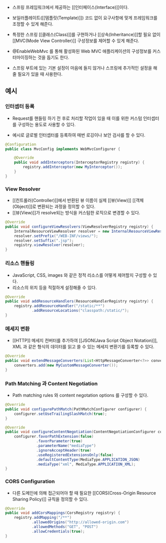 - 스프링 프레임워크에서 제공하는 [[인터페이스(Interface)]]이다.

- 보일러플레이트([[템플릿(Template)]]) 코드 없이 요구사항에 맞게 프레임워크를 조정할 수 있게 해준다.

- 특정한 스프링 [[클래스(Class)]]를 구현하거나 [[상속(Inheritance)]]할 필요 없이 [[MVC(Mode View Controller)]] 구성정보를 제어할 수 있게 해준다.

- @EnableWebMvc 를 통해 활성화된 Web MVC 애플리케이션의 구성정보를 커스터마이징하는 것을 돕기도 한다.
- 스프링 부트에 있는 기본 설정이 마음에 들지 않거나 스프링에 추가적인 설정을 해줄 필요가 있을 때 사용한다.


## 예시
### 인터셉터 등록

- Request를 핸들링 하기 전 후로 처리할 작업이 있을 때 이를 위한 커스텀 인터셉터를 구성하는 용도로 사용할 수 있다.

- 예시로 글로벌 인터셉터를 등록하여 매번 로깅이나 보안 검사를 할 수 있다.

```java
@Configuration
public class MvcConfig implements WebMvcConfigurer {

    @Override
    public void addInterceptors(InterceptorRegistry registry) {
        registry.addInterceptor(new MyInterceptor());
    }
}
```

### View Resolver

- [[컨트롤러(Controller)]]에서 반환된 뷰 이름이 실제 [[뷰(View)]] [[객체(Object)]]로 변환되는 과정을 정의할 수 있다.
- [[뷰(View)]]가 resolve되는 방식을 커스텀한 로직으로 변경할 수 있다.

```java
@Override
public void configureViewResolvers(ViewResolverRegistry registry) {
    InternalResourceViewResolver resolver = new InternalResourceViewResolver();
    resolver.setPrefix("/WEB-INF/views/");
    resolver.setSuffix(".jsp");
    registry.viewResolver(resolver);
}
```

### 리소스 핸들링

- JavaScript, CSS, images 와 같은 정적 리소스를 어떻게 제어할지 구성할 수 있다.
- 리소스의 위치 등을 적절하게 설정해줄 수 있다.

```java
@Override
public void addResourceHandlers(ResourceHandlerRegistry registry) {
    registry.addResourceHandler("/static/**")
            .addResourceLocations("classpath:/static/");
}
```

### 메세지 변환

- [[HTTP]] 메세지 컨버터를 추가하여 [[JSON(Java Script Object Notation)]], XML 과 같은 형식의 데이터를 읽고 쓸 수 있는 메세지 변환기를 등록할 수 있다.

```java
@Override
public void extendMessageConverters(List<HttpMessageConverter<?>> converters) {
    converters.add(new MyCustomMessageConverter());
}
```

### Path Matching 과 Content Negotiation

- Path matching rules 와 content negotation options 를 구성할 수 있다.

```java
@Override
public void configurePathMatch(PathMatchConfigurer configurer) {
    configurer.setUseTrailingSlashMatch(true);
}

@Override
public void configureContentNegotiation(ContentNegotiationConfigurer configurer) {
    configurer.favorPathExtension(false)
              .favorParameter(true)
              .parameterName("mediaType")
              .ignoreAcceptHeader(true)
              .useRegisteredExtensionsOnly(false)
              .defaultContentType(MediaType.APPLICATION_JSON)
              .mediaType("xml", MediaType.APPLICATION_XML);
}
```

### CORS Configuration

- 다른 도메인에 의해 접근되어야 할 때 필요한 [[CORS(Cross-Origin Resource Sharing Policy)]] 규칙을 정의할 수 있다.

```java
@Override
public void addCorsMappings(CorsRegistry registry) {
    registry.addMapping("/**")
            .allowedOrigins("http://allowed-origin.com")
            .allowedMethods("GET", "POST")
            .allowCredentials(true);
}
```

